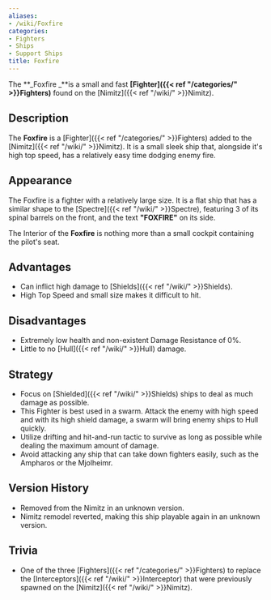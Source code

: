 ```yaml
---
aliases:
- /wiki/Foxfire
categories:
- Fighters
- Ships
- Support Ships
title: Foxfire
---
```


The **_Foxfire _**is a small and fast **[Fighter]({{< ref "/categories/" >}}Fighters)** found on the [Nimitz]({{< ref "/wiki/" >}}Nimitz).

## Description

The **Foxfire** is a [Fighter]({{< ref "/categories/" >}}Fighters) added to the [Nimitz]({{< ref "/wiki/" >}}Nimitz). It is a small sleek ship that, alongside it's high top speed, has a relatively easy time dodging enemy fire.

## Appearance

The Foxfire is a fighter with a relatively large size. It is a flat ship that has a similar shape to the [Spectre]({{< ref "/wiki/" >}}Spectre), featuring 3 of its spinal barrels on the front, and the text **"FOXFIRE"** on its side.

The Interior of the **Foxfire** is nothing more than a small cockpit containing the pilot's seat.

## Advantages

- Can inflict high damage to [Shields]({{< ref "/wiki/" >}}Shields).
- High Top Speed and small size makes it difficult to hit.

## Disadvantages

- Extremely low health and non-existent Damage Resistance of 0%.
- Little to no [Hull]({{< ref "/wiki/" >}}Hull) damage.

## Strategy

- Focus on [Shielded]({{< ref "/wiki/" >}}Shields) ships to deal as much damage as possible.
- This Fighter is best used in a swarm. Attack the enemy with high speed and with its high shield damage, a swarm will bring enemy ships to Hull quickly.
- Utilize drifting and hit-and-run tactic to survive as long as possible while dealing the maximum amount of damage.
- Avoid attacking any ship that can take down fighters easily, such as the Ampharos or the Mjolheimr.

## Version History 

- Removed from the Nimitz in an unknown version.
- Nimitz remodel reverted, making this ship playable again in an unknown version.

## Trivia

- One of the three [Fighters]({{< ref "/categories/" >}}Fighters) to replace the [Interceptors]({{< ref "/wiki/" >}}Interceptor) that were previously spawned on the [Nimitz]({{< ref "/wiki/" >}}Nimitz).